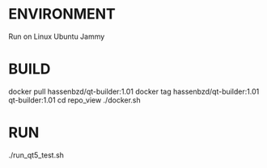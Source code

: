 
# ENVIRONMENT

Run on Linux Ubuntu Jammy

# BUILD
 
docker pull hassenbzd/qt-builder:1.01
docker tag hassenbzd/qt-builder:1.01 qt-builder:1.01
cd repo_view
./docker.sh


# RUN

./run_qt5_test.sh


